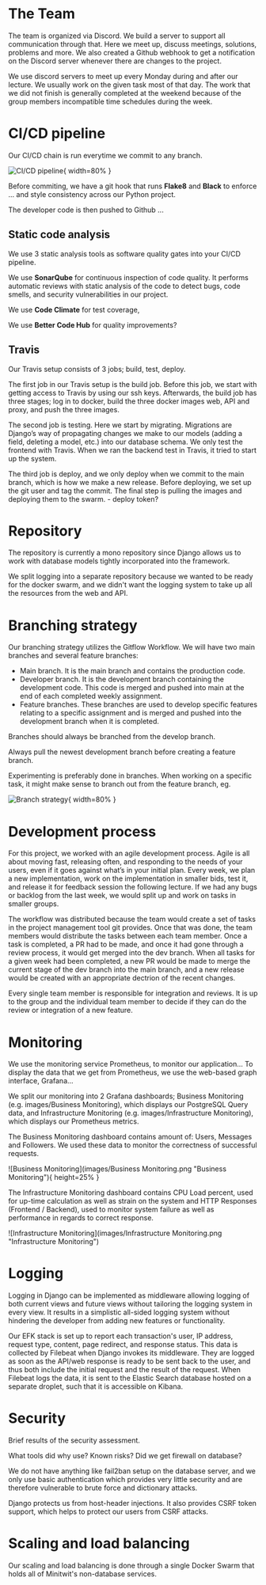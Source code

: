 
# The Team

The team is organized via Discord. We build a server to support all communication through that.
Here we meet up, discuss meetings, solutions, problems and more. We also created a Github webhook to get a notification on the Discord server whenever there are changes to the project.

We use discord servers to meet up every Monday during and after our lecture. We usually work on the given task most of that day. The work that we did not finish is generally completed at the weekend because of the group members incompatible time schedules during the week.

# CI/CD pipeline

Our CI/CD chain is run everytime we commit to any branch.

![CI/CD pipeline](images/CICD.png "CI/CD pipeline"){ width=80% }

Before commiting, we have a git hook that runs **Flake8** and **Black** to enforce ... and style consistency across our Python project.

The developer code is then pushed to Github ...

## Static code analysis

We use 3 static analysis tools as software quality gates into your CI/CD pipeline.

We use **SonarQube** for continuous inspection of code quality. It performs automatic reviews with static analysis of the code to detect bugs, code smells, and security vulnerabilities in our project.

We use **Code Climate** for test coverage, 

We use **Better Code Hub** for quality improvements?

## Travis 

Our Travis setup consists of 3 jobs; build, test, deploy.

The first job in our Travis setup is the build job. Before this job, we start with getting access to Travis by using our ssh keys. Afterwards, the build job has three stages; log in to docker, build the three docker images web, API and proxy, and push the three images.

The second job is testing. Here we start by migrating. Migrations are Django’s way of propagating changes we make to our models (adding a field, deleting a model, etc.) into our database schema. We only test the frontend with Travis. When we ran the backend test in Travis, it tried to start up the system.

The third job is deploy, and we only deploy when we commit to the main branch, which is how we make a new release. Before deploying, we set up the git user and tag the commit. The final step is pulling the images and deploying them to the swarm. - deploy token?

# Repository

The repository is currently a mono repository since Django allows us to work with database models tightly incorporated into the framework. 

We split logging into a separate repository because we wanted to be ready for the docker swarm, and we didn't want the logging system to take up all the resources from the web and API.

# Branching strategy

Our branching strategy utilizes the Gitflow Workflow. We will have two main branches and several feature branches:

- Main branch. It is the main branch and contains the production code.
- Developer branch. It is the development branch containing the development code. This code is merged and pushed into main at the end of each completed weekly assignment.
- Feature branches. These branches are used to develop specific features relating to a specific assignment and is merged and pushed into the development branch when it is completed.

Branches should always be branched from the develop branch.

Always pull the newest development branch before creating a feature branch.

Experimenting is preferably done in branches. When working on a specific task, it might make sense to branch out from the feature branch, eg.

![Branch strategy](images/branch.png "Branch strategy"){ width=80% }

# Development process

For this project, we worked with an agile development process. Agile is all about moving fast, releasing often, and responding to the needs of your users, even if it goes against what’s in your initial plan. Every week, we plan a new implementation, work on the implementation in smaller bids, test it, and release it for feedback session the following lecture. If we had any bugs or backlog from the last week, we would split up and work on tasks in smaller groups. 

The workflow was distributed because the team would create a set of tasks in the project management tool git provides. Once that was done, the team members would distribute the tasks between each team member. Once a task is completed, a PR had to be made, and once it had gone through a review process, it would get merged into the dev branch. When all tasks for a given week had been completed, a new PR would be made to merge the current stage of the dev branch into the main branch, and a new release would be created with an appropriate dectrion of the recent changes.

Every single team member is responsible for integration and reviews. It is up to the group and the individual team member to decide if they can do the review or integration of a new feature.

# Monitoring

We use the monitoring service Prometheus, to monitor our application...
To display the data that we get from Prometheus, we use the web-based graph interface, Grafana...

We split our monitoring into 2 Grafana dashboards; Business Monitoring (e.g. images/Business Monitoring), which displays our PostgreSQL Query data, and Infrastructure Monitoring (e.g. images/Infrastructure Monitoring), which displays our Prometheus metrics.

The Business Monitoring dashboard contains amount of: Users, Messages and Followers. We used these data to monitor the correctness of successful requests.

![Business Monitoring](images/Business Monitoring.png "Business Monitoring"){ height=25% }

The Infrastructure Monitoring dashboard contains CPU Load percent, used for up-time calculation as well as strain on the system and HTTP Responses (Frontend / Backend), used to monitor system failure as well as performance in regards to correct response.

![Infrastructure Monitoring](images/Infrastructure Monitoring.png "Infrastructure Monitoring")


# Logging

Logging in Django can be implemented as middleware allowing logging of both current views and future views without tailoring the logging system in every view. It results in a simplistic all-sided logging system without hindering the developer from adding new features or functionality.

Our EFK stack is set up to report each transaction's user, IP address, request type, content, page redirect, and response status. This data is collected by Filebeat when Django invokes its middleware. They are logged as soon as the API/web response is ready to be sent back to the user, and thus both include the initial request and the result of the request. When Filebeat logs the data, it is sent to the Elastic Search database hosted on a separate droplet, such that it is accessible on Kibana.

# Security

Brief results of the security assessment.

What tools did why use?
Known risks?
Did we get firewall on database?

We do not have anything like fail2ban setup on the database server, and we only use basic authentication which provides very little security and are therefore vulnerable to brute force and dictionary attacks.

Django protects us from host-header injections. It also provides CSRF token support, which helps to protect our users from CSRF attacks. 

# Scaling and load balancing

Our scaling and load balancing is done through a single Docker Swarm that holds all of Minitwit's non-database services. 
